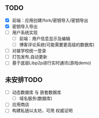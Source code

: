 ## TODO

- [x] 前端：应用创建/fork/密钥导入/密钥导出
- [x] 密钥导入导出
- [ ] 用户系统实现
  - [ ] 前端：用户信息显示及编辑
  - [ ] 博客评论系统(可能需要更高级的数据库)
- [ ] 对接学校统一登录
- [ ] 打包发布,自动更新
- [ ] 基于底层Libp2p进行实时通讯(游戏demo)

## 未安排TODO

- [ ] 动态数据库 与 嵌套数据库
  - [ ] 域名服务(数据库)
- [ ] 应用商店
- [ ] 构建私链以太坊，可用 权威证明
